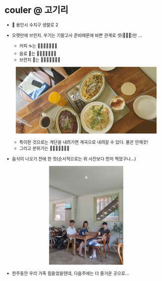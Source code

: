 # couler @ 고기리

- 🚗 용인시 수지구 생말로 2  
  
- 오랫만에 브런치. 우기는 기말고사 준비때문에 바쁜 관계로 셋(👨‍👩‍👦)만 ...  
  + 커피 ☕는 💖🧡💛💚🖤🖤🖤 
  + 음료 🥛는 💖🧡💛💚💙🖤🖤
  + 브런치 🍝는 💖🧡💛💚💙🖤🖤

  <p align="center">
  <img src="/images/IMG_0319.jpeg" width="95%" height="95%">
  </p>

  + 특이한 것으로는 계단을 내려가면 계곡으로 내려갈 수 있다. 물은  안깨끗!   
  + 그리고 분위기는 💖🧡💛💚💙🖤🖤  
    
- 음식이 나오기 전에 한 컷(순서적으로는 위 사진보다 먼저 찍었구나...)

  <p align="center">
  <img src="/images/240609_couler_005.jpg" width="50%" height="50%">
  </p>

- 한주동안 우리 가족 힘들었을텐데, 다음주에는 더 즐거운 곳으로...

